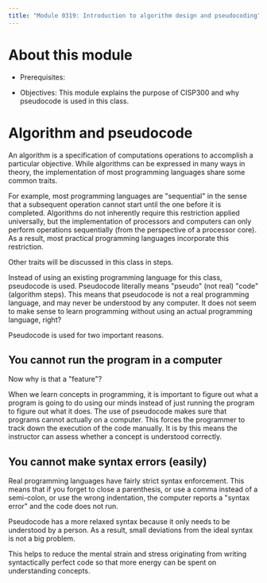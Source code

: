 ```yaml
---
title: "Module 0319: Introduction to algorithm design and pseudocoding"
---
```


# About this module

-   Prerequisites:

-   Objectives: This module explains the purpose of CISP300 and why
    pseudocode is used in this class.

# Algorithm and pseudocode

An algorithm is a specification of computations operations to accomplish
a particular objective. While algorithms can be expressed in many ways
in theory, the implementation of most programming languages share some
common traits.

For example, most programming languages are "sequential" in the sense
that a subsequent operation cannot start until the one before it is
completed. Algorithms do not inherently require this restriction applied
universally, but the implementation of processors and computers can only
perform operations sequentially (from the perspective of a processor
core). As a result, most practical programming languages incorporate
this restriction.

Other traits will be discussed in this class in steps.

Instead of using an existing programming language for this class,
pseudocode is used. Pseudocode literally means "pseudo" (not real)
"code" (algorithm steps). This means that pseudocode is not a real
programming language, and may never be understood by any computer. It
does not seem to make sense to learn programming without using an actual
programming language, right?

Pseudocode is used for two important reasons.

## You cannot run the program in a computer

Now why is that a "feature"?

When we learn concepts in programming, it is important to figure out
what a program is going to do using our minds instead of just running
the program to figure out what it does. The use of pseudocode makes sure
that programs cannot actually on a computer. This forces the programmer
to track down the execution of the code manually. It is by this means
the instructor can assess whether a concept is understood correctly.

## You cannot make syntax errors (easily)

Real programming languages have fairly strict syntax enforcement. This
means that if you forget to close a parenthesis, or use a comma instead
of a semi-colon, or use the wrong indentation, the computer reports a
"syntax error" and the code does not run.

Pseudocode has a more relaxed syntax because it only needs to be
understood by a person. As a result, small deviations from the ideal
syntax is not a big problem.

This helps to reduce the mental strain and stress originating from
writing syntactically perfect code so that more energy can be spent on
understanding concepts.

